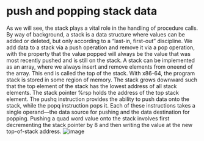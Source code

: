 # push and popping stack data

As we will see, the stack plays a vital role in the handling of procedure calls. By way of background, a stack is a data
structure where values can be added or deleted, but only according to a “last-in, first-out” discipline. We add data to
a stack via a push operation and remove it via a pop operation, with the property that the value popped will always be
the value that was most recently pushed and is still on the stack. A stack can be implemented as an array, where we
always insert and remove elements from oneend of the array. This end is called the top of the stack. With x86-64, the
program stack is stored in some region of memory. The stack grows downward such that the
top element of the stack has the lowest address of all stack elements. The stack pointer %rsp holds the address of the top stack element.
The pushq instruction provides the ability to push data onto the stack, while the popq instruction pops it. Each of
these instructions takes a single operand—the data source for pushing and the data destination for popping. Pushing a
quad word value onto the stack involves first decrementing the stack pointer by 8 and then writing the value at the new
top-of-stack address.
![image](https://s3.bmp.ovh/imgs/2022/05/14/cc06c08c5dba3e7f.png)